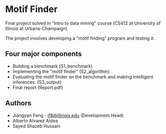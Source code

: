 # Motif Finder

Final project solved in "Intro to data mining" course (CS412 at University of Illinois at Urbana-Champaign)

The project involves developing a “motif finding” program and testing it. 

## Four major components
* Building a benchmark (S1_benchmark)
* Implementing the “motif finder” (S2_algorithm)
* Evaluating the motif finder on the benchmark and making intelligent inferences. (S3_output)
* Final report (Report.pdf)

## Authors

* Jiangyan Feng - jf8@illinois.edu (Development Head)
* Alberto Alvarez Aldea
* Sayed Shazeb Hussain

